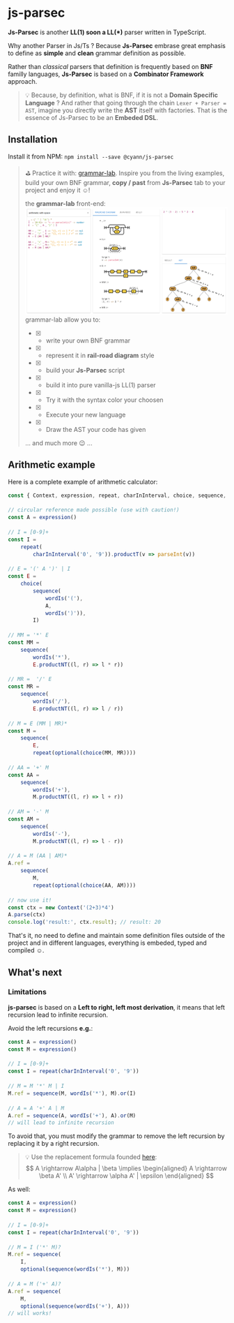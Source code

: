 # js-parsec 

**Js-Parsec** is another **LL(1) soon a LL(*)** parser written in TypeScript.

Why another Parser in Js/Ts ? Because **Js-Parsec** embrase great emphasis to define as **simple** and **clean** grammar definition as possible.

Rather than *classical* parsers that definition is frequently based on **BNF** familly languages, **Js-Parsec** is based on a **Combinator Framework** approach.


> :bulb: Because, by definition, what is BNF, if it is not a **Domain Specific Language** ? And rather that going through the chain ```Lexer + Parser = AST```, imagine you directly write the **AST** itself with factories.
That is the essence of Js-Parsec to be an **Embeded DSL**.

## Installation

Install it from NPM: `npm install --save @cyann/js-parsec`

> :golf: Practice it with: [grammar-lab](http://grammar.kids-lab.io). Inspire you from the living examples, build your own BNF grammar, **copy / past** from **Js-Parsec** tab to your project and enjoy it :relaxed:!
>
> the **grammar-lab** front-end:
> [![grammar-lab](/res/img/grammar-lab.png?raw=true "grammar-lab")](http://grammar.kids-lab.io)
> grammar-lab allow you to:
> - [X] - write your own BNF grammar
> - [X] - represent it in **rail-road diagram** style
> - [X] - build your **Js-Parsec** script
> - [X] - build it into pure vanilla-js LL(1) parser
> - [X] - Try it with the syntax color your choosen
> - [X] - Execute your new language
> - [X] - Draw the AST your code has given
>
> ... and much more :wink: ...

## Arithmetic example

Here is a complete example of arithmetic calculator:
``` js
const { Context, expression, repeat, charInInterval, choice, sequence, wordIs, optional } = require('@cyann/js-parsec')

// circular reference made possible (use with caution!)
const A = expression()

// I = [0-9]+
const I =
    repeat(
        charInInterval('0', '9')).productT(v => parseInt(v))

// E = '(' A ')' | I
const E =
    choice(
        sequence(
            wordIs('('),
            A,
            wordIs(')')),
        I)

// MM = '*' E
const MM =
    sequence(
        wordIs('*'),
        E.productNT((l, r) => l * r))

// MR =  '/' E
const MR =
    sequence(
        wordIs('/'),
        E.productNT((l, r) => l / r))

// M = E (MM | MR)*
const M =
    sequence(
        E,
        repeat(optional(choice(MM, MR))))

// AA = '+' M
const AA =
    sequence(
        wordIs('+'),
        M.productNT((l, r) => l + r))

// AM = '-' M
const AM =
    sequence(
        wordIs('-'),
        M.productNT((l, r) => l - r))

// A = M (AA | AM)*
A.ref =
    sequence(
        M,
        repeat(optional(choice(AA, AM))))

// now use it!
const ctx = new Context('(2+3)*4')
A.parse(ctx)
console.log('result:', ctx.result); // result: 20
```
That's it, no need to define and maintain some definition files outside of the project and in different languages, everything is embeded, typed and compiled :relaxed:.

## What's next

### Limitations

**js-parsec** is based on a **Left to right, left most derivation**, it means that left recursion lead to infinite recursion.

Avoid the left recursions **e.g.**:
```js
const A = expression()
const M = expression()

// I = [0-9]+
const I = repeat(charInInterval('0', '9'))

// M = M '*' M | I
M.ref = sequence(M, wordIs('*'), M).or(I)

// A = A '+' A | M
A.ref = sequence(A, wordIs('+'), A).or(M)
// will lead to infinite recursion
```

To avoid that, you must modify the grammar to remove the left recursion by replacing it by a right recursion.
> :bulb: Use the replacement formula founded [here](https://www.tutorialspoint.com/what-is-left-recursion-and-how-it-is-eliminated):
$$
A \rightarrow A\alpha | \beta \implies
\begin{aligned}
A \rightarrow \beta A' \\ 
A' \rightarrow \alpha A' | \epsilon
\end{aligned}
$$

As well:
```js
const A = expression()
const M = expression()

// I = [0-9]+
const I = repeat(charInInterval('0', '9'))

// M = I ('*' M)?
M.ref = sequence(
    I, 
    optional(sequence(wordIs('*'), M)))

// A = M ('+' A)?
A.ref = sequence(
    M, 
    optional(sequence(wordIs('+'), A)))
// will works!
```
